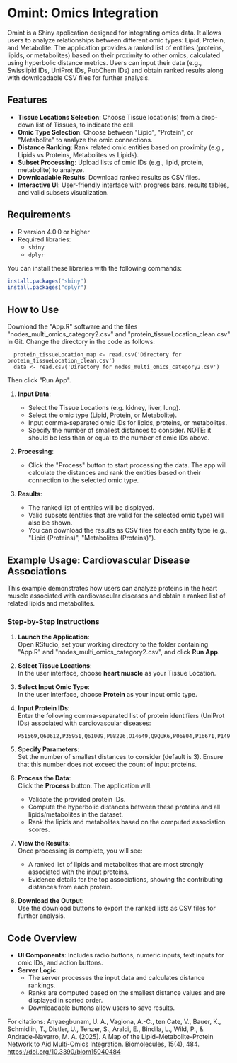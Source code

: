 # Omint: Omics Integration

Omint is a Shiny application designed for integrating omics data. It allows users to analyze relationships between different omic types: Lipid, Protein, and Metabolite. The application provides a ranked list of entities (proteins, lipids, or metabolites) based on their proximity to other omics, calculated using hyperbolic distance metrics. Users can input their data (e.g., Swisslipid IDs, UniProt IDs, PubChem IDs) and obtain ranked results along with downloadable CSV files for further analysis.

## Features
- **Tissue Locations Selection**: Choose Tissue location(s) from a drop-down list of Tissues, to indicate the cell.
- **Omic Type Selection**: Choose between "Lipid", "Protein", or "Metabolite" to analyze the omic connections.
- **Distance Ranking**: Rank related omic entities based on proximity (e.g., Lipids vs Proteins, Metabolites vs Lipids).
- **Subset Processing**: Upload lists of omic IDs (e.g., lipid, protein, metabolite) to analyze.
- **Downloadable Results**: Download ranked results as CSV files.
- **Interactive UI**: User-friendly interface with progress bars, results tables, and valid subsets visualization.

## Requirements
- R version 4.0.0 or higher
- Required libraries:
  - `shiny`
  - `dplyr`

You can install these libraries with the following commands:
```r
install.packages("shiny")
install.packages("dplyr")
```

## How to Use
Download the "App.R" software and the files "nodes_multi_omics_category2.csv" and "protein_tissueLocation_clean.csv" in Git. Change the directory in the code as follows:
      
      protein_tissueLocation_map <- read.csv('Directory for protein_tissueLocation_clean.csv')
      data <- read.csv('Directory for nodes_multi_omics_category2.csv')
      
Then click "Run App".
1. **Input Data**:
   - Select the Tissue Locations (e.g. kidney, liver, lung).
   - Select the omic type (Lipid, Protein, or Metabolite).
   - Input comma-separated omic IDs for lipids, proteins, or metabolites.
   - Specify the number of smallest distances to consider. NOTE: it should be less than or equal to the number of omic IDs above.

2. **Processing**:
   - Click the "Process" button to start processing the data. The app will calculate the distances and rank the entities based on their connection to the selected omic type.

3. **Results**:
   - The ranked list of entities will be displayed.
   - Valid subsets (entities that are valid for the selected omic type) will also be shown.
   - You can download the results as CSV files for each entity type (e.g., "Lipid (Proteins)", "Metabolites (Proteins)").

## Example Usage: Cardiovascular Disease Associations
This example demonstrates how users can analyze proteins in the heart muscle associated with cardiovascular diseases and obtain a ranked list of related lipids and metabolites.

### Step-by-Step Instructions
1. **Launch the Application**:  
   Open RStudio, set your working directory to the folder containing "App.R" and "nodes_multi_omics_category2.csv", and click **Run App**.

2. **Select Tissue Locations**:  
   In the user interface, choose **heart muscle** as your Tissue Location.

3. **Select Input Omic Type**:  
   In the user interface, choose **Protein** as your input omic type.

4. **Input Protein IDs**:  
   Enter the following comma-separated list of protein identifiers (UniProt IDs) associated with cardiovascular diseases:
   ```
   P51569,Q60612,P35951,Q61009,P08226,O14649,Q9QUK6,P06804,P16671,P14901
   ```

5. **Specify Parameters**:  
   Set the number of smallest distances to consider (default is 3). Ensure that this number does not exceed the count of input proteins.

6. **Process the Data**:  
   Click the **Process** button. The application will:
   - Validate the provided protein IDs.
   - Compute the hyperbolic distances between these proteins and all lipids/metabolites in the dataset.
   - Rank the lipids and metabolites based on the computed association scores.

7. **View the Results**:  
   Once processing is complete, you will see:
   - A ranked list of lipids and metabolites that are most strongly associated with the input proteins.
   - Evidence details for the top associations, showing the contributing distances from each protein.

8. **Download the Output**:  
   Use the download buttons to export the ranked lists as CSV files for further analysis.


## Code Overview
- **UI Components**: Includes radio buttons, numeric inputs, text inputs for omic IDs, and action buttons.
- **Server Logic**:
  - The server processes the input data and calculates distance rankings.
  - Ranks are computed based on the smallest distance values and are displayed in sorted order.
  - Downloadable buttons allow users to save results.

For citations:
Anyaegbunam, U. A., Vagiona, A.-C., ten Cate, V., Bauer, K., Schmidlin, T., Distler, U., Tenzer, S., Araldi, E., Bindila, L., Wild, P., & Andrade-Navarro, M. A. (2025). A Map of the Lipid–Metabolite–Protein Network to Aid Multi-Omics Integration. Biomolecules, 15(4), 484. https://doi.org/10.3390/biom15040484
